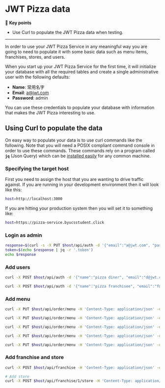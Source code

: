# JWT Pizza data

🔑 **Key points**

- Use Curl to populate the JWT Pizza data when testing.

---

In order to use your JWT Pizza Service in any meaningful way you are going to need to populate it with some basic data such as menu items, franchises, stores, and users.

When you start up your JWT Pizza Service for the first time, it will initialize your database with all the required tables and create a single administrative user with the following defaults:

- **Name**: 常用名字
- **Email**: a@jwt.com
- **Password**: admin

You can use these credentials to populate your database with information that makes the JWT Pizza interesting to use.

## Using Curl to populate the data

On easy way to populate your data is to use curl commands like the following. Note that you will need a POSIX compliant command console in order to use these commands. These commands rely on a program called **`jq`** (Json Query) which can be [installed easily](https://jqlang.github.io/jq/download/) for any common machine.

### Specifying the target host

First you need to assign the host that you are wanting to drive traffic against. If you are running in your development environment then it will look like this:

```sh
host=http://localhost:3000
```

If you are hitting your production system then you will set it to something like:

```sh
host=https://pizza-service.byucsstudent.click
```

### Login as admin

```sh
response=$(curl -s -X PUT $host/api/auth -d '{"email":"a@jwt.com", "password":"admin"}' -H 'Content-Type: application/json')
token=$(echo $response | jq -r '.token')
echo $response
```

### Add users

```sh
curl -X POST $host/api/auth -d '{"name":"pizza diner", "email":"d@jwt.com", "password":"diner"}' -H 'Content-Type: application/json'

curl -X POST $host/api/auth -d '{"name":"pizza franchisee", "email":"f@jwt.com", "password":"franchisee"}' -H 'Content-Type: application/json'
```

### Add menu

```sh
curl -X PUT $host/api/order/menu -H 'Content-Type: application/json' -d '{ "title":"Veggie", "description": "A garden of delight", "image":"pizza1.png", "price": 0.0038 }'  -H "Authorization: Bearer $token"

curl -X PUT $host/api/order/menu -H 'Content-Type: application/json' -d '{ "title":"Pepperoni", "description": "Spicy treat", "image":"pizza2.png", "price": 0.0042 }'  -H "Authorization: Bearer $token"

curl -X PUT $host/api/order/menu -H 'Content-Type: application/json' -d '{ "title":"Margarita", "description": "Essential classic", "image":"pizza3.png", "price": 0.0042 }'  -H "Authorization: Bearer $token"

curl -X PUT $host/api/order/menu -H 'Content-Type: application/json' -d '{ "title":"Crusty", "description": "A dry mouthed favorite", "image":"pizza4.png", "price": 0.0028 }'  -H "Authorization: Bearer $token"

curl -X PUT $host/api/order/menu -H 'Content-Type: application/json' -d '{ "title":"Charred Leopard", "description": "For those with a darker side", "image":"pizza5.png", "price": 0.0099 }'  -H "Authorization: Bearer $token"
```

### Add franchise and store

```sh
curl -X POST $host/api/franchise -H 'Content-Type: application/json' -d '{"name": "pizzaPocket", "admins": [{"email": "f@jwt.com"}]}'  -H "Authorization: Bearer $token"

# Add store
curl -X POST $host/api/franchise/1/store -H 'Content-Type: application/json' -d '{"franchiseId": 1, "name":"SLC"}'  -H "Authorization: Bearer $token"
```
